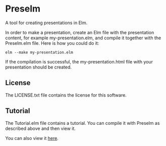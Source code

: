 # Preselm

A tool for creating presentations in Elm.

In order to make a presentation, create an Elm file with the
presentation content, for example my-presentation.elm, and compile it
together with the Preselm.elm file. Here is how you could do it:

    elm --make my-presentation.elm

If the compilation is successful, the my-presentation.html file with
your presentation should be created.

## License

The LICENSE.txt file contains the license for this software.

## Tutorial

The Tutorial.elm file contains a tutorial. You can compile it with
Preselm as described above and then view it.

You can also view it [here](http://www.grzegorzbalcerek.net/preselm/Tutorial.html).